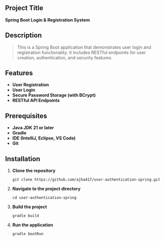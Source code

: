 ## Project Title

**Spring Boot Login & Registration System**

## Description

> This is a Spring Boot application that demonstrates user login and registration functionality. It includes RESTful endpoints for user creation, authentication, and security features.

## Features

- **User Registration**
- **User Login**
- **Secure Password Storage (with BCrypt)**
- **RESTful API Endpoints**

## Prerequisites

- **Java JDK 21 or later**
- **Gradle**
- **IDE (IntelliJ, Eclipse, VS Code)**
- **Git**

## Installation

1. **Clone the repository**
   ```
   git clone https://github.com/ajha417/user-authentication-spring.git
   ```
2. **Navigate to the project directory**
   ```
   cd user-authentication-spring
   ```
3. **Build the project**
   ```
   gradle build
   ```
4. **Run the application**
   ```
   gradle bootRun
   ```